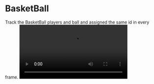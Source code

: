 # BasketBall
Track the BasketBall players and ball and assigned the same id in every frame.
<video style="width:70%" controls>
  <source src="runs/track/exp13">
  Your browser does not support the video tag.
</video>
